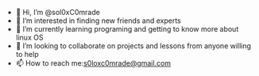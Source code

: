 - 👋 Hi, I’m @sol0xC0mrade
- 👀 I’m interested in finding new friends and experts
- 🌱 I’m currently learning programing and getting to know more about linux OS
- 💞️ I’m looking to collaborate on projects and lessons from anyone willing to help
- 📫 How to reach me:s0loxc0mrade@gmail.com
